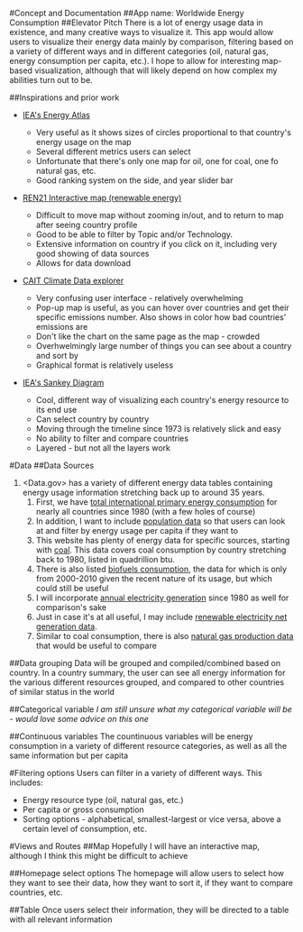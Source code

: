 
#Concept and Documentation
##App name: Worldwide Energy Consumption
##Elevator Pitch
There is a lot of energy usage data in existence, and many creative ways to visualize it. This app would allow users to visualize their energy data mainly by comparison, filtering based on a variety of different ways and in different categories (oil, natural gas, energy consumption per capita, etc.). I hope to allow for interesting map-based visualization, although that will likely depend on how complex my abilities turn out to be.

##Inspirations and prior work
* [IEA's Energy Atlas](http://energyatlas.iea.org/?subject=-1920537974)
	* Very useful as it shows sizes of circles proportional to that country's energy usage on the map
	* Several different metrics users can select
	* Unfortunate that there's only one map for oil, one for coal, one fo natural gas, etc.
	* Good ranking system on the side, and year slider bar

* [REN21 Interactive map (renewable energy)](http://www.ren21.net/status-of-renewables/ren21-interactive-map/)
	* Difficult to move map without zooming in/out, and to return to map after seeing country profile
	* Good to be able to filter by Topic and/or Technology.
	* Extensive information on country if you click on it, including very good showing of data sources
	* Allows for data download

* [CAIT Climate Data explorer](http://cait.wri.org/historical/Country%20GHG%20Emissions?indicator[]=Total%20GHG%20Emissions%20Excluding%20Land-Use%20Change%20and%20Forestry&indicator[]=Total%20GHG%20Emissions%20Including%20Land-Use%20Change%20and%20Forestry&year[]=2012&sortIdx=NaN&chartType=geo)
	* Very confusing user interface - relatively overwhelming
	* Pop-up map is useful, as you can hover over countries and get their specific emissions number. Also shows in color how bad countries' emissions are
	* Don't like the chart on the same page as the map - crowded
	* Overhwelmingly large number of things you can see about a country and sort by
	* Graphical format is relatively useless
* [IEA's Sankey Diagram](http://www.iea.org/Sankey/index.html)
	* Cool, different way of visualizing each country's energy resource to its end use
	* Can select country by country
	* Moving through the timeline since 1973 is relatively slick and easy
	* No ability to filter and compare countries
	* Layered - but not all the layers work

#Data
##Data Sources
1. <Data.gov> has a variety of different energy data tables containing energy usage information stretching back up to around 35 years.
	1. First, we have [total international primary energy consumption](http://catalog.data.gov/dataset/eia-data-total-international-primary-energy-consumption-6c124) for nearly all countries since 1980 (with a few holes of course)
	2. In addition, I want to include [population data](http://catalog.data.gov/dataset/population-by-country-1980-2010-d0250_) so that users can look at and filter by energy usage per capita if they want to
	3. This website has plenty of energy data for specific sources, starting with [coal](http://catalog.data.gov/dataset/annual-coal-consumption-by-country-1980-2009-12cb0). This data covers coal consumption by country stretching back to 1980, listed in quadrillion btu.
	4. There is also listed [biofuels consumption](http://catalog.data.gov/dataset/biofuels-consumption-and-production-by-country-2000-2010-11ff9), the data for which is only from 2000-2010 given the recent nature of its usage, but which could still be useful
	5. I will incorporate [annual electricity generation](http://catalog.data.gov/dataset/annual-electricity-generation-1980-2009-dff2e) since 1980 as well for comparison's sake
	6. Just in case it's at all useful, I may include [renewable electricity net generation data](http://catalog.data.gov/dataset/annual-renewable-electricity-net-generation-by-country-1980-2009-0c7a4).
	7. Similar to coal consumption, there is also [natural gas production data](http://catalog.data.gov/dataset/natural-gas-consumption-by-country-1980-2009-792f5) that would be useful to compare 

##Data grouping
Data will be grouped and compiled/combined based on country. In a country summary, the user can see all energy information for the various different resources grouped, and compared to other countries of similar status in the world


##Categorical variable
*I am still unsure what my categorical variable will be - would love some advice on this one*

##Continuous variables
The countinuous variables will be energy consumption in a variety of different resource categories, as well as all the same information but per capita

#Filtering options
Users can filter in a variety of different ways. This includes: 
* Energy resource type (oil, natural gas, etc.)
* Per capita or gross consumption
* Sorting options - alphabetical, smallest-largest or vice versa, above a certain level of consumption, etc.


#Views and Routes
##Map
Hopefully I will have an interactive map, although I think this might be difficult to achieve

##Homepage select options
The homepage will allow users to select how they want to see their data, how they want to sort it, if they want to compare countries, etc.

##Table
Once users select their information, they will be directed to a table with all relevant information